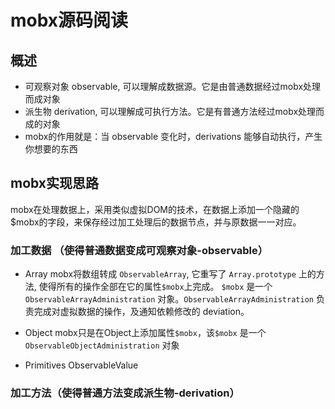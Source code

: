 # mobx源码阅读

## 概述
- 可观察对象 observable, 可以理解成数据源。它是由普通数据经过mobx处理而成对象
- 派生物 derivation, 可以理解成可执行方法。它是有普通方法经过mobx处理而成的对象
- mobx的作用就是：当 observable 变化时，derivations 能够自动执行，产生你想要的东西

## mobx实现思路
mobx在处理数据上，采用类似虚拟DOM的技术，在数据上添加一个隐藏的$mobx的字段，来保存经过加工处理后的数据节点，并与原数据一一对应。

### 加工数据 （使得普通数据变成可观察对象-observable）
- Array
mobx将数组转成 `ObservableArray`, 它重写了 `Array.prototype` 上的方法, 使得所有的操作全部在它的属性`$mobx`上完成。
`$mobx` 是一个 `ObservableArrayAdministration` 对象。`ObservableArrayAdministration` 负责完成对虚拟数据的操作，及通知依赖修改的 deviation。

- Object
mobx只是在Object上添加属性`$mobx`，该`$mobx` 是一个 `ObservableObjectAdministration` 对象

- Primitives
	ObservableValue

### 加工方法（使得普通方法变成派生物-derivation）
